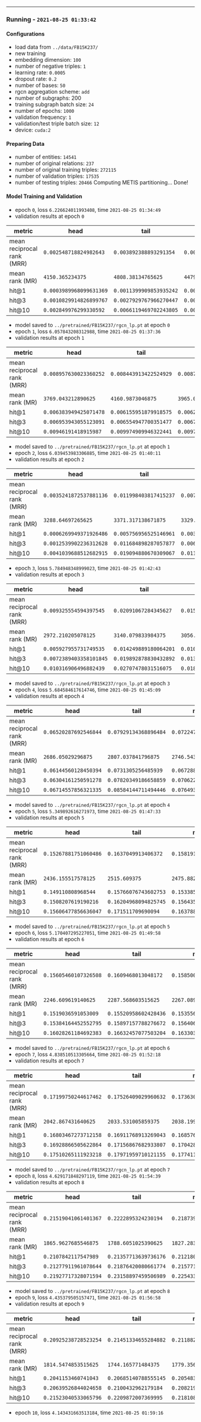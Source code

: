 -----
### Running - `2021-08-25 01:33:42`
#### Configurations
- load data from `../data/FB15K237/`
- new training
- embedding dimension: `100`
- number of negative triples: `1`
- learning rate: `0.0005`
- dropout rate: `0.2`
- number of bases: `50`
- rgcn aggregation scheme: `add`
- number of subgraphs: 200
- training subgraph batch size: `24`
- number of epochs: `1000`
- validation frequency: `1`
- validation/test triple batch size: `12`
- device: `cuda:2`
#### Preparing Data
- number of entities: `14541`
- number of original relations: `237`
- number of original training triples: `272115`
- number of validation triples: `17535`
- number of testing triples: `20466`
Computing METIS partitioning...
Done!
#### Model Training and Validation
- epoch `0`, loss `6.226624011993408`, time `2021-08-25 01:34:49`  
- validation results  at epoch `0`
   
|  metric  |  head  |  tail  |  mean  |  
|  ----  |  ----  |  ----  |  ----  |  
|  mean reciprocal rank (MRR)  |  `0.002548718824982643`  |  `0.003892388893291354`  |  `0.0032205539755523205`  |  
|  mean rank (MR)  |  `4150.365234375`  |  `4808.38134765625`  |  `4479.373046875`  |  
|  hit@1  |  `0.0003989968099631369`  |  `0.0011399909853935242`  |  `0.0007694938685745001`  |  
|  hit@3  |  `0.0010829914826899767`  |  `0.0027929767966270447`  |  `0.0019379841396585107`  |  
|  hit@10  |  `0.002849976299330592`  |  `0.0066119469702243805`  |  `0.004730961751192808`  |  
   
- model saved to `../pretrained/FB15K237/rgcn_lp.pt` at epoch `0`   
- epoch `1`, loss `6.057843208312988`, time `2021-08-25 01:37:36`  
- validation results  at epoch `1`
   
|  metric  |  head  |  tail  |  mean  |  
|  ----  |  ----  |  ----  |  ----  |  
|  mean reciprocal rank (MRR)  |  `0.008957630023360252`  |  `0.008443913422524929`  |  `0.008700771257281303`  |  
|  mean rank (MR)  |  `3769.043212890625`  |  `4160.9873046875`  |  `3965.01513671875`  |  
|  hit@1  |  `0.006383949425071478`  |  `0.006155951879918575`  |  `0.006269950419664383`  |  
|  hit@3  |  `0.006953943055123091`  |  `0.006554947700351477`  |  `0.006754445377737284`  |  
|  hit@10  |  `0.00946191418915987`  |  `0.009974909946322441`  |  `0.009718412533402443`  |  
   
- model saved to `../pretrained/FB15K237/rgcn_lp.pt` at epoch `1`   
- epoch `2`, loss `6.039453983306885`, time `2021-08-25 01:40:11`  
- validation results  at epoch `2`
   
|  metric  |  head  |  tail  |  mean  |  
|  ----  |  ----  |  ----  |  ----  |  
|  mean reciprocal rank (MRR)  |  `0.0035241872537881136`  |  `0.011998403817415237`  |  `0.007761295419186354`  |  
|  mean rank (MR)  |  `3288.64697265625`  |  `3371.317138671875`  |  `3329.98193359375`  |  
|  hit@1  |  `0.0006269949371926486`  |  `0.005756956525146961`  |  `0.0031919756438583136`  |  
|  hit@3  |  `0.0012539902236312628`  |  `0.011684898287057877`  |  `0.0064694443717598915`  |  
|  hit@10  |  `0.0041039688512682915`  |  `0.019094880670309067`  |  `0.011599425226449966`  |  
   
- epoch `3`, loss `5.784948348999023`, time `2021-08-25 01:42:43`  
- validation results  at epoch `3`
   
|  metric  |  head  |  tail  |  mean  |  
|  ----  |  ----  |  ----  |  ----  |  
|  mean reciprocal rank (MRR)  |  `0.009325554594397545`  |  `0.02091067284345627`  |  `0.015118113718926907`  |  
|  mean rank (MR)  |  `2972.210205078125`  |  `3140.079833984375`  |  `3056.14501953125`  |  
|  hit@1  |  `0.005927955731749535`  |  `0.014249889180064201`  |  `0.010088922455906868`  |  
|  hit@3  |  `0.0072389403358101845`  |  `0.019892878830432892`  |  `0.01356590911746025`  |  
|  hit@10  |  `0.010316906496882439`  |  `0.02707478031516075`  |  `0.01869584247469902`  |  
   
- model saved to `../pretrained/FB15K237/rgcn_lp.pt` at epoch `3`   
- epoch `4`, loss `5.684584617614746`, time `2021-08-25 01:45:09`  
- validation results  at epoch `4`
   
|  metric  |  head  |  tail  |  mean  |  
|  ----  |  ----  |  ----  |  ----  |  
|  mean reciprocal rank (MRR)  |  `0.06520287692546844`  |  `0.07929134368896484`  |  `0.07224711030721664`  |  
|  mean rank (MR)  |  `2686.05029296875`  |  `2807.037841796875`  |  `2746.5439453125`  |  
|  hit@1  |  `0.06144560128450394`  |  `0.0731305256485939`  |  `0.06728806346654892`  |  
|  hit@3  |  `0.06304161250591278`  |  `0.07820349186658859`  |  `0.07062254846096039`  |  
|  hit@10  |  `0.06714557856321335`  |  `0.08584144711494446`  |  `0.0764935165643692`  |  
   
- model saved to `../pretrained/FB15K237/rgcn_lp.pt` at epoch `4`   
- epoch `5`, loss `5.349892616271973`, time `2021-08-25 01:47:33`  
- validation results  at epoch `5`
   
|  metric  |  head  |  tail  |  mean  |  
|  ----  |  ----  |  ----  |  ----  |  
|  mean reciprocal rank (MRR)  |  `0.15267881751060486`  |  `0.1637049913406372`  |  `0.15819190442562103`  |  
|  mean rank (MR)  |  `2436.155517578125`  |  `2515.609375`  |  `2475.88232421875`  |  
|  hit@1  |  `0.149110808968544`  |  `0.15766076743602753`  |  `0.15338578820228577`  |  
|  hit@3  |  `0.1508207619190216`  |  `0.16204968094825745`  |  `0.15643522143363953`  |  
|  hit@10  |  `0.15606477856636047`  |  `0.171511709690094`  |  `0.16378824412822723`  |  
   
- model saved to `../pretrained/FB15K237/rgcn_lp.pt` at epoch `5`   
- epoch `6`, loss `5.170407295227051`, time `2021-08-25 01:49:58`  
- validation results  at epoch `6`
   
|  metric  |  head  |  tail  |  mean  |  
|  ----  |  ----  |  ----  |  ----  |  
|  mean reciprocal rank (MRR)  |  `0.15605460107326508`  |  `0.1609468013048172`  |  `0.15850070118904114`  |  
|  mean rank (MR)  |  `2246.609619140625`  |  `2287.568603515625`  |  `2267.089111328125`  |  
|  hit@1  |  `0.1519036591053009`  |  `0.15520958602428436`  |  `0.15355661511421204`  |  
|  hit@3  |  `0.15384164452552795`  |  `0.15897157788276672`  |  `0.15640661120414734`  |  
|  hit@10  |  `0.16028261184692383`  |  `0.16632457077503204`  |  `0.16330358386039734`  |  
   
- model saved to `../pretrained/FB15K237/rgcn_lp.pt` at epoch `6`   
- epoch `7`, loss `4.838510513305664`, time `2021-08-25 01:52:18`  
- validation results  at epoch `7`
   
|  metric  |  head  |  tail  |  mean  |  
|  ----  |  ----  |  ----  |  ----  |  
|  mean reciprocal rank (MRR)  |  `0.17199750244617462`  |  `0.17526409029960632`  |  `0.17363080382347107`  |  
|  mean rank (MR)  |  `2042.867431640625`  |  `2033.531005859375`  |  `2038.19921875`  |  
|  hit@1  |  `0.16803467273712158`  |  `0.16911768913269043`  |  `0.168576180934906`  |  
|  hit@3  |  `0.16928866505622864`  |  `0.17156867682933807`  |  `0.17042866349220276`  |  
|  hit@10  |  `0.17510265111923218`  |  `0.17971959710121155`  |  `0.17741112411022186`  |  
   
- model saved to `../pretrained/FB15K237/rgcn_lp.pt` at epoch `7`   
- epoch `8`, loss `4.629171848297119`, time `2021-08-25 01:54:39`  
- validation results  at epoch `8`
   
|  metric  |  head  |  tail  |  mean  |  
|  ----  |  ----  |  ----  |  ----  |  
|  mean reciprocal rank (MRR)  |  `0.21519041061401367`  |  `0.2222895324230194`  |  `0.21873997151851654`  |  
|  mean rank (MR)  |  `1865.9627685546875`  |  `1788.6051025390625`  |  `1827.283935546875`  |  
|  hit@1  |  `0.2107842117547989`  |  `0.21357713639736176`  |  `0.21218067407608032`  |  
|  hit@3  |  `0.21277911961078644`  |  `0.21876420080661774`  |  `0.2157716602087021`  |  
|  hit@10  |  `0.21927717328071594`  |  `0.23158897459506989`  |  `0.2254330813884735`  |  
   
- model saved to `../pretrained/FB15K237/rgcn_lp.pt` at epoch `8`   
- epoch `9`, loss `4.435379505157471`, time `2021-08-25 01:56:58`  
- validation results  at epoch `9`
   
|  metric  |  head  |  tail  |  mean  |  
|  ----  |  ----  |  ----  |  ----  |  
|  mean reciprocal rank (MRR)  |  `0.20925238728523254`  |  `0.21451334655284882`  |  `0.21188285946846008`  |  
|  mean rank (MR)  |  `1814.5474853515625`  |  `1744.165771484375`  |  `1779.356689453125`  |  
|  hit@1  |  `0.2041153460741043`  |  `0.20685140788555145`  |  `0.20548337697982788`  |  
|  hit@3  |  `0.20639526844024658`  |  `0.2100432962179184`  |  `0.20821928977966309`  |  
|  hit@10  |  `0.21523040533065796`  |  `0.2209872007369995`  |  `0.21810880303382874`  |  
   
- epoch `10`, loss `4.143431663513184`, time `2021-08-25 01:59:16`  
